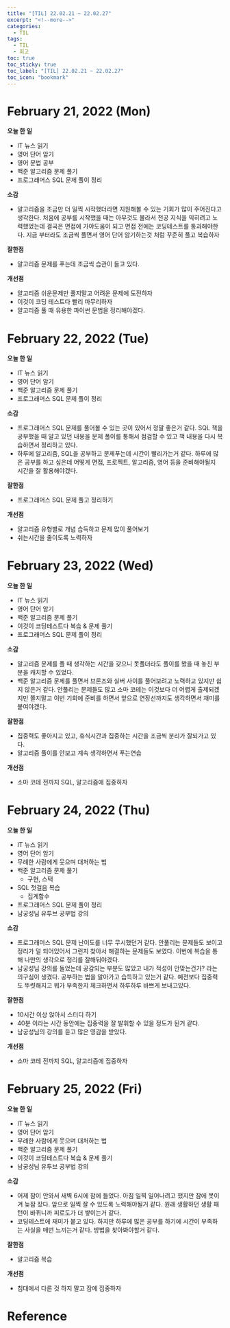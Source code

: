 ```yaml
---
title: "[TIL] 22.02.21 ~ 22.02.27"
excerpt: "<!--more-->"
categories:
  - TIL
tags:
  - TIL
  - 회고
toc: true
toc_sticky: true
toc_label: "[TIL] 22.02.21 ~ 22.02.27"
toc_icon: "bookmark"
---
```


# February 21, 2022 (Mon)

**오늘 한 일**
- IT 뉴스 읽기
- 영어 단어 암기
- 영어 문법 공부
- 백준 알고리즘 문제 풀기
- 프로그래머스 SQL 문제 풀이 정리

**소감**
- 알고리즘을 조금만 더 일찍 시작했더라면 지원해볼 수 있는 기회가 많이 주어진다고 생각한다.
처음에 공부를 시작했을 때는 아무것도 몰라서 전공 지식을 익히려고 노력했었는데 결국은 면접에 가야도움이 되고 면접 전에는 코딩테스트를 통과해야한다. 지금 부터라도 조금씩 풀면서 영어 단어 암기하는것 처럼 꾸준히 풀고 복습하자

**잘한점**
- 알고리즘 문제를 푸는데 조금씩 습관이 들고 있다.

**개선점**
- 알고리즘 쉬운문제만 풀지말고 어려운 문제에 도전하자
- 이것이 코딩 테스트다 빨리 마무리하자
- 알고리즘 풀 때 유용한 파이썬 문법을 정리해야겠다.

# February 22, 2022 (Tue)

**오늘 한 일**
- IT 뉴스 읽기
- 영어 단어 암기
- 백준 알고리즘 문제 풀기
- 프로그래머스 SQL 문제 풀이 정리

**소감**
- 프로그래머스 SQL 문제를 풀어볼 수 있는 곳이 있어서 정말 좋은거 같다. SQL 책을 공부했을 때 알고 있던 내용을 문제 풀이를 통해서 점검할 수 있고 책 내용을 다시 복습하면서 정리하고 있다.
- 하루에 알고리즘, SQL을 공부하고 문제푸는데 시간이 빨리가는거 같다. 하루에 많은 공부를 하고 싶은데 어떻게 면접, 프로젝트, 알고리즘, 영어 등을 준비해야될지 시간을 잘 활용해야겠다.

**잘한점**
- 프로그래머스 SQL 문제 풀고 정리하기

**개선점**
- 알고리즘 유형별로 개념 습득하고 문제 많이 풀어보기
- 쉬는시간을 줄이도록 노력하자

# February 23, 2022 (Wed)

**오늘 한 일**
- IT 뉴스 읽기
- 영어 단어 암기
- 백준 알고리즘 문제 풀기
- 이것이 코딩테스트다 복습 & 문제 풀기
- 프로그래머스 SQL 문제 풀이 정리

**소감**
- 알고리즘 문제를 풀 때 생각하는 시간을 갖으니 못풀더라도 풀이를 봤을 때 놓친 부분을 캐치할 수 있었다.
- 백준 알고리즘 문제를 풀면서 브론즈와 실버 사이를 풀어보려고 노력하고 있지만 쉽지 않은거 같다. 안풀리는 문제들도 많고 소마 코테는 이것보다 더 어렵게 출제되겠지만 쫄지말고 이번 기회에 준비를 하면서 앞으로 연장선까지도 생각하면서 재미를 붙여야겠다.

**잘한점**
- 집중력도 좋아지고 있고, 휴식시간과 집중하는 시간을 조금씩 분리가 잘되가고 있다.
- 알고리즘 풀이를 안보고 계속 생각하면서 푸는연습

**개선점**
- 소마 코테 전까지 SQL, 알고리즘에 집중하자

# February 24, 2022 (Thu)

**오늘 한 일**
- IT 뉴스 읽기
- 영어 단어 암기
- 무례한 사람에게 웃으며 대처하는 법
- 백준 알고리즘 문제 풀기
  - 구현, 스택
- SQL 첫걸음 복습
  - 집계함수
- 프로그래머스 SQL 문제 풀이 정리
- 남궁성님 유투브 공부법 강의

**소감**
- 프로그래머스 SQL 문제 난이도를 너무 무시했던거 같다. 안풀리는 문제들도 보이고 정리가 덜 되어있어서 그런지 찾아서 해결하는 문제들도 보였다. 이번에 복습을 통해 나만의 생각으로 정리를 잘해둬야겠다.
- 남궁성님 강의를 들었는데 공감되는 부분도 많았고 내가 적성이 안맞는건가? 라는 의구심이 생겼다. 공부하는 법을 알아가고 습득하고 있는거 같다. 예전보다 집중력도 뚜렷해지고 뭐가 부족한지 체크하면서 하루하루 바쁘게 보내고있다.

**잘한점**
- 10시간 이상 앉아서 스터디 하기
- 40분 이라는 시간 동안에는 집중력을 잘 발휘할 수 있을 정도가 된거 같다.
- 남궁성님의 강의를 듣고 많은 영감을 받았다.

**개선점**
- 소마 코테 전까지 SQL, 알고리즘에 집중하자

# February 25, 2022 (Fri)

**오늘 한 일**
- IT 뉴스 읽기
- 영어 단어 암기
- 무례한 사람에게 웃으며 대처하는 법
- 백준 알고리즘 문제 풀기
- 이것이 코딩테스트다 복습 & 문제 풀기
- 남궁성님 유투브 공부법 강의

**소감**
- 어제 잠이 안와서 새벽 6시에 잠에 들었다. 아침 일찍 일어나려고 했지만 잠에 못이겨 늦잠 잤다.
앞으로 일찍 잘 수 있도록 노력해야될거 같다. 원래 생활하던 생활 패턴이 바뀌니까 피로도가 더 쌓이는거 같다.
- 코딩테스트에 재미가 붙고 있다. 하지만 하루에 많은 공부를 하기에 시간이 부족하는 사실을 매번 느끼는거 같다.
방법을 찾아봐야할거 같다.

**잘한점**
- 알고리즘 복습

**개선점**
- 침대에서 다른 것 하지 말고 잠에 집중하자

# Reference